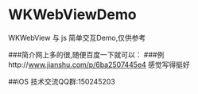 # WKWebViewDemo
WKWebView 与  js 简单交互Demo,仅供参考

###简介网上多的很,随便百度一下就可以： 
###例http://www.jianshu.com/p/6ba2507445e4  感觉写得挺好

##iOS 技术交流QQ群:150245203

